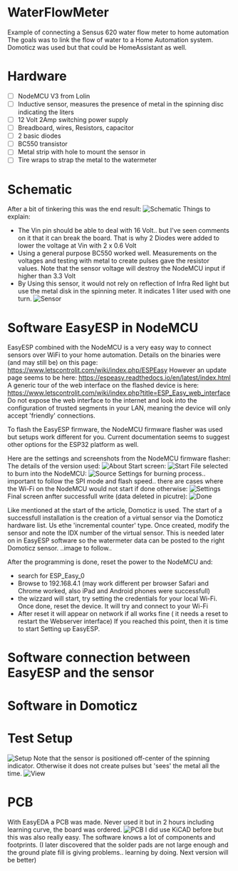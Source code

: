 # WaterFlowMeter
Example of connecting a Sensus 620 water flow meter to home automation
The goals was to link the flow of water to a Home Automation system. Domoticz was used but that could be HomeAssistant as well.

# Hardware
- [ ] NodeMCU V3 from Lolin
- [ ] Inductive sensor, measures the presence of metal in the spinning disc indicating the liters
- [ ] 12 Volt 2Amp switching power supply
- [ ] Breadboard, wires, Resistors, capacitor
- [ ] 2 basic diodes
- [ ] BC550 transistor
- [ ] Metal strip with hole to mount the sensor in
- [ ] Tire wraps to strap the metal to the watermeter

# Schematic
After a bit of tinkering this was the end result:
![Schematic](https://github.com/plando2act/WaterFlowMeter/blob/main/Schematic.PNG)
Things to explain:
- The Vin pin should be able to deal with 16 Volt.. but I've seen comments on it that it can break the board. That is why 2 Diodes were added to lower the voltage at Vin with 2 x 0.6 Volt
- Using a general purpose BC550 worked well. Measurements on the voltages and testing with metal to create pulses gave the resistor values. Note that the sensor voltage will destroy the NodeMCU input if higher than 3.3 Volt
- By Using this sensor, it would not rely on reflection of Infra Red light but use the metal disk in the spinning meter. It indicates 1 liter used with one turn.
![Sensor](https://github.com/plando2act/WaterFlowMeter/blob/main/Proximity%20sensor.PNG)

# Software EasyESP in NodeMCU
EasyESP combined with the NodeMCU is a very easy way to connect sensors over WiFi to your home automation.
Details on the binaries were (and may still be) on this page: https://www.letscontrolit.com/wiki/index.php/ESPEasy
However an update page seems to be here: https://espeasy.readthedocs.io/en/latest/index.html
A generic tour of the web interface on the flashed device is here: https://www.letscontrolit.com/wiki/index.php?title=ESP_Easy_web_interface
Do not expose the web interface to the internet and look into the configuration of trusted segments in your LAN, meaning the device will only accept 'friendly' connections.

To flash the EasyESP firmware, the NodeMCU firmware flasher was used but setups work different for you.
Current documentation seems to suggest other options for the ESP32 platform as well.

Here are the settings and screenshots from the NodeMCU firmware flasher:
The details of the version used:
![About](https://github.com/plando2act/WaterFlowMeter/blob/main/NodeMCUFirmware0.PNG)
Start screen:
![Start](https://github.com/plando2act/WaterFlowMeter/blob/main/NodeMCUFirmware1.PNG)
File selected to burn into the NodeMCU:
![Source](https://github.com/plando2act/WaterFlowMeter/blob/main/NodeMCUFirmware2.PNG)
Settings for burning process.. important to follow the SPI mode and flash speed.. there are cases where the Wi-Fi on the NodeMCU would not start if done otherwise:
![Settings](https://github.com/plando2act/WaterFlowMeter/blob/main/NodeMCUFirmware3.PNG)
Final screen anfter successfull write (data deleted in picutre):
![Done](https://github.com/plando2act/WaterFlowMeter/blob/main/NodeMCUFirmware44.PNG)

Like mentioned at the start of the article, Domoticz is used. The start of a successfull installation is the creation of a virtual sensor via the Domoticz hardware list. Us ethe 'incremental counter' type. Once created, modify the sensor and note the IDX number of the virtual sensor. This is needed later on in EasyESP software so the watermeter data can be posted to the right Domoticz sensor.
..image to follow..


After the programming is done, reset the power to the NodeMCU and: 
 - search for ESP_Easy_0
 - Browse to 192.168.4.1  (may work different per browser Safari and Chrome worked, also iPad and Android phones were successfull)
- the wizzard will start, try setting the credentials for your local Wi-Fi. Once done, reset the device. It will try and connect to your Wi-Fi
- After reset it will appear on network if all works fine ( it needs a reset to restart the Webserver interface) 
If you reached this point, then it is time to start Setting up EasyESP.

# Software connection between EasyESP and the sensor

# Software in Domoticz


# Test Setup
![Setup](https://github.com/plando2act/WaterFlowMeter/blob/main/1.jpg)
Note that the sensor is positioned off-center of the spinning indicator. Otherwise it does not create pulses but 'sees' the metal all the time.
![View](https://github.com/plando2act/WaterFlowMeter/blob/main/2.jpg)

# PCB 
With EasyEDA a PCB was made. Never used it but in 2 hours including learning curve, the board was ordered.
![PCB](https://github.com/plando2act/WaterFlowMeter/blob/main/PCB.PNG)
I did use KiCAD before but this was also really easy. The software knows a lot of components and footprints.
(I later discovered that the solder pads are not large enough and the ground plate fill is giving problems.. learning by doing. Next version will be better)
